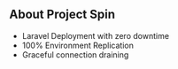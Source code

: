 <p align="center">
</p>

## About Project Spin

- Laravel Deployment with zero downtime 
- 100% Environment Replication
- Graceful connection draining
